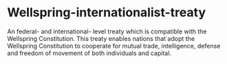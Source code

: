 # Wellspring-internationalist-treaty

An federal- and international- level treaty which is compatible with the Wellspring Constitution. This treaty enables nations that adopt the Wellspring Constitution to cooperate for mutual trade, intelligence, defense and freedom of movement of both individuals and capital.
